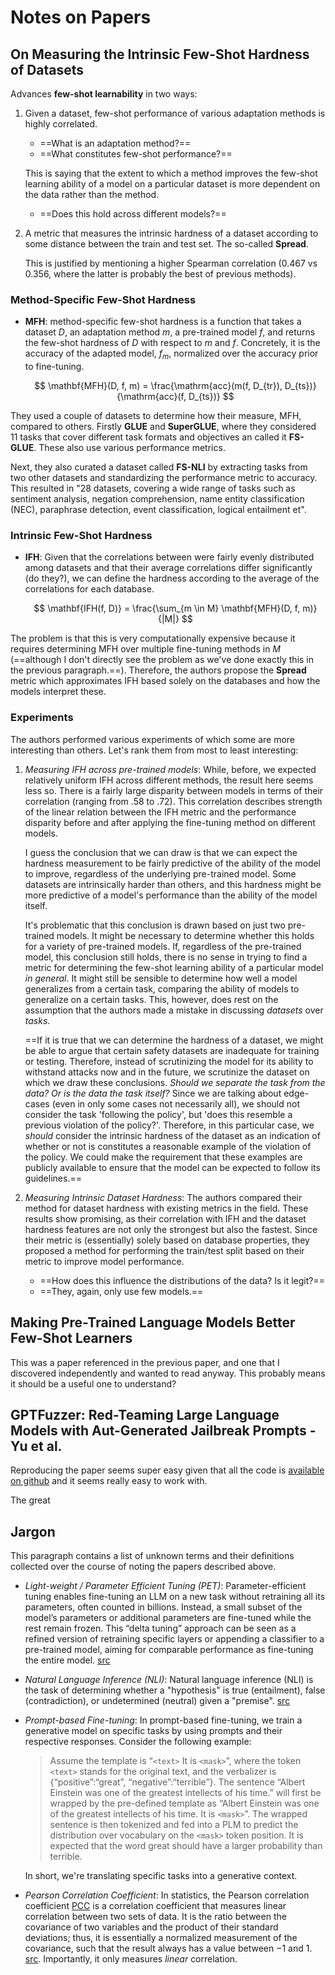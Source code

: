 # Notes on Papers

## On Measuring the Intrinsic Few-Shot Hardness of Datasets

Advances **few-shot learnability** in two ways:

1. Given a dataset, few-shot performance of various adaptation methods is highly
   correlated.

   - ==What is an adaptation method?==
   - ==What constitutes few-shot performance?==

   This is saying that the extent to which a method improves the few-shot
   learning ability of a model on a particular dataset is more dependent on the
   data rather than the method.

   - ==Does this hold across different models?==

2. A metric that measures the intrinsic hardness of a dataset according to some
   distance between the train and test set. The so-called **Spread**.

   This is justified by mentioning a higher Spearman correlation (0.467 vs
   0.356, where the latter is probably the best of previous methods).

### Method-Specific Few-Shot Hardness

- **MFH**: method-specific few-shot hardness is a function that takes a dataset
  $D$, an adaptation method $m$, a pre-trained model $f$, and returns the
  few-shot hardness of $D$ with respect to $m$ and $f$. Concretely, it is the
  accuracy of the adapted model, $f_m$, normalized over the accuracy prior to fine-tuning.

  $$ \mathbf{MFH}(D, f, m) = \frac{\mathrm{acc}(m(f, D_{tr}), D_{ts})}{\mathrm{acc}(f, D_{ts})} $$

They used a couple of datasets to determine how their measure, MFH, compared to
others. Firstly **GLUE** and **SuperGLUE**, where they considered 11 tasks that
cover different task formats and objectives an called it **FS-GLUE**. These also
use various performance metrics.

Next, they also curated a dataset called **FS-NLI** by extracting tasks from two
other datasets and standardizing the performance metric to accuracy. This
resulted in "28 datasets, covering a wide range of tasks such as sentiment
analysis, negation comprehension, name entity classification (NEC), paraphrase
detection, event classification, logical entailment et".

### Intrinsic Few-Shot Hardness

- **IFH**: Given that the correlations between were fairly evenly distributed
  among datasets and that their average correlations differ significantly (do
  they?), we can define the hardness according to the average of the
  correlations for each database.

  $$ \mathbf{IFH(f, D)} = \frac{\sum_{m \in M} \mathbf{MFH}(D, f, m)}{|M|} $$

The problem is that this is very computationally expensive because it requires
determining MFH over multiple fine-tuning methods in $M$ (==although I don't
directly see the problem as we've done exactly this in the previous
paragraph.==). Therefore, the authors propose the **Spread** metric which
approximates IFH based solely on the databases and how the models interpret
these.

### Experiments

The authors performed various experiments of which some are more interesting
than others. Let's rank them from most to least interesting:

1. _Measuring IFH across pre-trained models_: While, before, we expected
   relatively uniform IFH across different methods, the result here seems less
   so. There is a fairly large disparity between models in terms of their
   correlation (ranging from .58 to .72). This correlation describes strength of
   the linear relation between the IFH metric and the performance disparity
   before and after applying the fine-tuning method on different models.

   I guess the conclusion that we can draw is that we can expect the hardness
   measurement to be fairly predictive of the ability of the model to improve,
   regardless of the underlying pre-trained model. Some datasets are
   intrinsically harder than others, and this hardness might be more predictive
   of a model's performance than the ability of the model itself.

   It's problematic that this conclusion is drawn based on just two
   pre-trained models. It might be necessary to determine whether this holds
   for a variety of pre-trained models. If, regardless of the pre-trained
   model, this conclusion still holds, there is no sense in trying to find a
   metric for determining the few-shot learning ability of a particular model
   _in general_. It might still be sensible to determine how well a model
   generalizes from a certain task, comparing the ability of models to
   generalize on a certain tasks. This, however, does rest on the assumption
   that the authors made a mistake in discussing _datasets_ over _tasks_.

   ==If it is true that we can determine the hardness of a dataset, we might be
   able to argue that certain safety datasets are inadequate for training or
   testing. Therefore, instead of scrutinizing the model for its ability to
   withstand attacks now and in the future, we scrutinize the dataset on which
   we draw these conclusions. _Should we separate the task from the data? Or is
   the data the task itself?_ Since we are talking about edge-cases (even in
   only some cases not necessarily all), we should not consider the task
   'following the policy', but 'does this resemble a previous violation of the
   policy?'. Therefore, in this particular case, we _should_ consider the
   intrinsic hardness of the dataset as an indication of whether or not is
   constitutes a reasonable example of the violation of the policy. We could
   make the requirement that these examples are publicly available to ensure
   that the model can be expected to follow its guidelines.==

2. _Measuring Intrinsic Dataset Hardness_: The authors compared their method for
   dataset hardness with existing metrics in the field. These results show
   promising, as their correlation with IFH and the dataset hardness features
   are not only the strongest but also the fastest. Since their metric is
   (essentially) solely based on database properties, they proposed a method for
   performing the train/test split based on their metric to improve model
   performance.

   - ==How does this influence the distributions of the data? Is it legit?==
   - ==They, again, only use few models.==

## Making Pre-Trained Language Models Better Few-Shot Learners

This was a paper referenced in the previous paper, and one that I discovered
independently and wanted to read anyway. This probably means it should be a
useful one to understand?

## GPTFuzzer: Red-Teaming Large Language Models with Aut-Generated Jailbreak Prompts - Yu et al.

Reproducing the paper seems super easy given that all the code is [available on
github](https://github.com/sherdencooper/GPTFuzz) and it seems really easy to
work with.

The great 

## Jargon

This paragraph contains a list of unknown terms and their definitions collected
over the course of noting the papers described above.

- _Light-weight / Parameter Efficient Tuning (PET)_: Parameter-efficient tuning
  enables fine-tuning an LLM on a new task without retraining all its
  parameters, often counted in billions. Instead, a small subset of the model’s
  parameters or additional parameters are fine-tuned while the rest remain
  frozen. This “delta tuning” approach can be seen as a refined version of
  retraining specific layers or appending a classifier to a pre-trained model,
  aiming for comparable performance as fine-tuning the entire model.
  [src](https://medium.com/data-from-the-trenches/parameter-efficient-llm-fine-tuning-2577d93cd9e0)

- _Natural Language Inference (NLI)_: Natural language inference (NLI) is the
  task of determining whether a "hypothesis" is true (entailment), false
  (contradiction), or undetermined (neutral) given a "premise".
  [src](https://paperswithcode.com/task/natural-language-inference/latest)

- _Prompt-based Fine-tuning_: In prompt-based fine-tuning, we train a generative
  model on specific tasks by using prompts and their respective responses.
  Consider the following example:

  > Assume the template is “`<text>` It is `<mask>`”, where the token `<text>`
  > stands for the original text, and the verbalizer is {“positive”:“great”,
  > “negative”:“terrible”}. The sentence “Albert Einstein was one of the
  > greatest intellects of his time.” will first be wrapped by the pre-defined
  > template as “Albert Einstein was one of the greatest intellects of his
  > time. It is `<mask>`”. The wrapped sentence is then tokenized and fed into a
  > PLM to predict the distribution over vocabulary on the `<mask>` token
  > position. It is expected that the word great should have a larger
  > probability than terrible.

  In short, we're translating specific tasks into a generative context.

- _Pearson Correlation Coefficient_: In statistics, the Pearson correlation
  coefficient [PCC](a) is a correlation coefficient that measures linear
  correlation between two sets of data. It is the ratio between the covariance
  of two variables and the product of their standard deviations; thus, it is
  essentially a normalized measurement of the covariance, such that the result
  always has a value between −1 and 1.
  [src](https://en.wikipedia.org/wiki/Pearson_correlation_coefficient).
  Importantly, it only measures _linear_ correlation.
